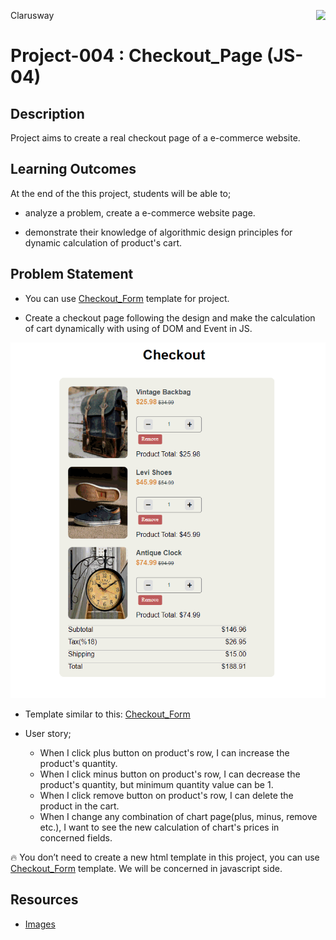 <p>Clarusway<img align="right"
  src="https://secure.meetupstatic.com/photos/event/3/1/b/9/600_488352729.jpeg"  width="15px"></p>

# Project-004 : Checkout_Page (JS-04)

## Description
Project aims to create a real checkout page of a e-commerce website.

## Learning Outcomes

At the end of the this project, students will be able to;

- analyze a problem, create a e-commerce website page.

- demonstrate their knowledge of algorithmic design principles for dynamic calculation of product's cart.

   
## Problem Statement

- You can use [Checkout_Form](https://github.com/clarusway/clarusway-full-stack-9-21/tree/main/html-css/projects/004-checkout-form/) template for project.

- Create a checkout page following the design and make the calculation of cart dynamically with using of DOM and Event in JS.

![Form](checkout_app.gif)

* Template similar to this: [Checkout_Form](https://github.com/clarusway/clarusway-full-stack-9-21/tree/main/html-css/projects/004-checkout-form/)

-  User story;

   - When I click plus button on product's row, I can increase the product's quantity.
   - When I click minus button on product's row, I can decrease the product's quantity, but minimum quantity value can be 1.
   - When I click remove button on product's row, I can delete the product in the cart.
   - When I change any combination of chart page(plus, minus, remove etc.), I want to see the new calculation of chart's prices in concerned fields.

🔥 You don’t need to create a new html template in this project, you can use [Checkout_Form](https://github.com/clarusway/clarusway-full-stack-9-21/tree/main/html-css/projects/004-checkout-form/) template. We will be concerned in javascript side.


## Resources

- [Images]("./img")
